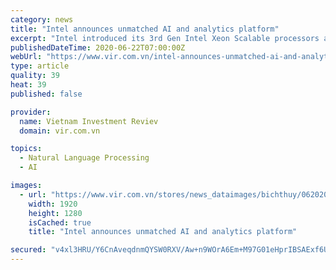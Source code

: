 ```yaml
---
category: news
title: "Intel announces unmatched AI and analytics platform"
excerpt: "Intel introduced its 3rd Gen Intel Xeon Scalable processors and additions to its AI portfolio for data centre, network, and intelligent-edge environments."
publishedDateTime: 2020-06-22T07:00:00Z
webUrl: "https://www.vir.com.vn/intel-announces-unmatched-ai-and-analytics-platform-77188-77188.html"
type: article
quality: 39
heat: 39
published: false

provider:
  name: Vietnam Investment Reviev
  domain: vir.com.vn

topics:
  - Natural Language Processing
  - AI

images:
  - url: "https://www.vir.com.vn/stores/news_dataimages/bichthuy/062020/20/08/5600_Intel-3rd-Gen-Xeon-Scalalbe_composite.jpg?randTime=1592812808"
    width: 1920
    height: 1280
    isCached: true
    title: "Intel announces unmatched AI and analytics platform"

secured: "v4xl3HRU/Y6CnAveqdnmQYSW0RXV/Aw+n9WOrA6Em+M97G01eHprIBSAExf6URdKOcd/wChCLM9UaeUK7svY3/3lzpZrgxgDMkPnhhE5ZnBcQMFSq1NqZ2gWIHxQ9DRjTMDXZKYKgCZMK3HFZBDVk1JdarZZlCxBftgI4YpMgt5HP3IoXQlt1ECuZAIlHIwJMD4VAIX2E3UEAOFvRArHLvYIWGdi8HDBqeel98R/890WHdHDew01Flqm2maL4HlVX3XMd7ubjALmgRBYjak+rIuoW+n4sMyPxlNIB48qKu7isaxVy48AfRamZ994FIlpQNrBQnV8yoGxPK0ROdG+3A==;2mTAfzPW4Th8gQHlMHw2Mw=="
---
```


